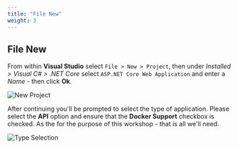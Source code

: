 ```yaml
---
title: "File New"
weight: 3
---
```


## File New

From within __Visual Studio__ select `File > New > Project`, then under _Installed > Visual C# > .NET Core_ select `ASP.NET Core Web Application` and enter a _Name_ - then click __Ok__.

![New Project](/introduction/file-new/images/new-proj.png?classes=border,shadow)

After continuing you'll be prompted to select the type of application. Please select the __API__ option and ensure that the __Docker Support__ checkbox is checked. As the for the purpose of this workshop - that is all we'll need.

![Type Selection](/introduction/file-new/images/type-selection.png?classes=border,shadow)